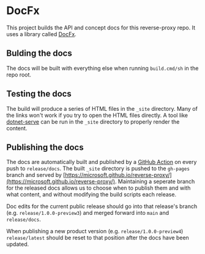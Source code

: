 # DocFx

This project builds the API and concept docs for this reverse-proxy repo. It uses a library called [DocFx](https://dotnet.github.io/docfx/tutorial/docfx_getting_started.html).

## Bulding the docs

The docs will be built with everything else when running `build.cmd/sh` in the repo root.

## Testing the docs

The build will produce a series of HTML files in the `_site` directory. Many of the links won't work if you try to open the HTML files directly. A tool like [dotnet-serve](https://github.com/natemcmaster/dotnet-serve) can be run in the `_site` directory to properly render the content.

## Publishing the docs

The docs are automatically built and published by a [GitHub Action](https://github.com/microsoft/reverse-proxy/blob/main/.github/workflows/docfx_build.yml) on every push to `release/docs`. The built `_site` directory is pushed to the `gh-pages` branch and served by [https://microsoft.github.io/reverse-proxy/](https://microsoft.github.io/reverse-proxy/). Maintaining a seperate branch for the released docs allows us to choose when to publish them and with what content, and without modifying the build scripts each release.

Doc edits for the current public release should go into that release's branch (e.g. `release/1.0.0-preview3`) and merged forward into `main` and `release/docs`.

When publishing a new product version (e.g. `release/1.0.0-preview4`) `release/latest` should be reset to that position after the docs have been updated.
